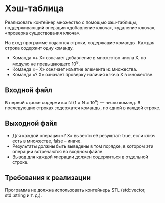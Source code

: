 # Хэш-таблица
Реализовать контейнер множество с помощью хэш-таблицы, поддерживающий операции «добавление ключа», «удаление ключа», «проверка существования ключа».

На вход программе подаются строки, содержащие команды. Каждая строка содержит одну команду. 
* Команда «+ X» означает добавление в множество числа X, по модулю не превышающего 10<sup>9</sup>. 
* Команда «− X» означает изъятие элемента из множества. 
* Команда «? X» означает проверку наличия ключа X в множестве.

## Входной файл
В первой строке содержится N (1 ≤ N ≤ 10<sup>6</sup>) — число команд. В последующих строках содержатся команды, по одной в каждой строке.

## Выходной файл
* Для каждой операции «? Х» вывести её результат: true, если ключ есть в множестве, false – иначе. 
* Результаты должны быть выведены в том порядке, в котором эти операции встречаются во входном файле. 
* Вывод для каждой операции должен содержаться в отдельной строке.

## Требования к реализации
Программа не должна использовать контейнеры STL (std::vector, std::string и т. д.). 
